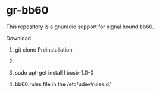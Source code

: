 # gr-bb60
This repository is a gnuradio support for signal hound bb60.

Download 

1. git clone
Preinstallation

1.
1. sudo apt-get install libusb-1.0-0
2.  bb60.rules file in the /etc/udev/rules.d/ 
